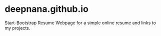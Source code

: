 # deepnana.github.io

Start-Bootstrap Resume Webpage for a simple online resume and links to my projects.
